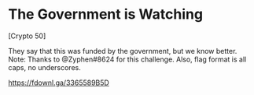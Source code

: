 # The Government is Watching
[Crypto 50]

They say that this was funded by the government, but we know better. Note: Thanks to @Zyphen#8624 for this challenge. Also, flag format is all caps, no underscores.

<https://fdownl.ga/3365589B5D>

